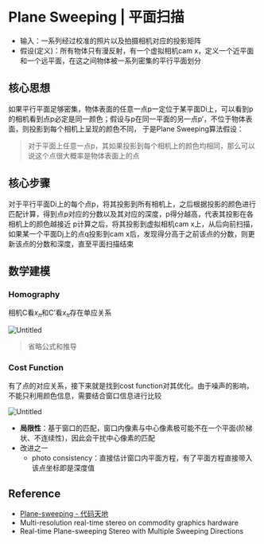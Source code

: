 # Plane Sweeping | 平面扫描

- 输入：一系列经过校准的照片以及拍摄相机对应的投影矩阵
- 假设(定义)：所有物体只有漫反射，有一个虚拟相机cam x，定义一个近平面和一个远平面，在这之间物体被一系列密集的平行平面划分

## 核心思想

如果平行平面足够密集，物体表面的任意一点p一定位于某平面Di上，可以看到p的相机看到点p必定是同一颜色；假设与p在同一平面的另一点p’，不位于物体表面，则投影到每个相机上呈现的颜色不同， 于是Plane Sweeping算法假设：

> 对于平面上任意一点p，其如果投影到每个相机上的颜色均相同，那么可以说这个点很大概率是物体表面上的点
> 

## 核心步骤

对于平行平面Di上的每个点p，将其投影到所有相机上，之后根据投影的颜色进行匹配计算，得到点p对应的分数以及其对应的深度，p得分越高，代表其投影在各相机上的颜色越接近
p计算之后，将其投影到虚拟相机cam x上，从后向前扫描，如果某一个平面Dj上的点q投影到cam x后，发现得分高于之前该点的分数，则更新该点的分数和深度，直至平面扫描结束

## 数学建模

### Homography

相机C看$x_\pi$和C’看$x_\pi$存在单应关系

![Untitled](https://s3-us-west-2.amazonaws.com/secure.notion-static.com/eceff014-a492-46a8-9c49-dbf103f15d13/Untitled.png)

> 省略公式和推导
> 

### Cost Function

有了点的对应关系，接下来就是找到cost function对其优化。由于噪声的影响，不能只利用颜色信息，需要结合窗口信息进行比较

![Untitled](https://s3-us-west-2.amazonaws.com/secure.notion-static.com/17d649dd-36fe-4fe4-857c-d633041e9d0b/Untitled.png)

- **局限性**：基于窗口的匹配，窗口内像素与中心像素极可能不在一个平面(阶梯状、不连续性)，因此会干扰中心像素的匹配
- 改进之一
    - photo consistency：直接估计窗口内平面方程，有了平面方程直接带入该点坐标即是深度值

## Reference

- [Plane-sweeping - 代码天地](https://www.codetd.com/article/2992701)
- Multi-resolution real-time stereo on commodity graphics hardware
- Real-time Plane-sweeping Stereo with Multiple Sweeping Directions